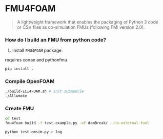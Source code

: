# FMU4FOAM

> A lightweight framework that enables the packaging of Python 3 code or CSV files as co-simulation FMUs (following FMI version 2.0).


### How do I build an FMU from python code?

1. Install `FMU4FOAM` package:

requires conan and pythonfmu
```bash
pip install .
```
### Compile OpenFOAM

```bash
./build-ECI4FOAM.sh # init submodule
./Allwmake
```


### Create FMU


```bash
cd test
fmu4foam build -f test-example.py -of damBreak/ --no-external-tool
```

```bash
python test-omsim.py > log
```
